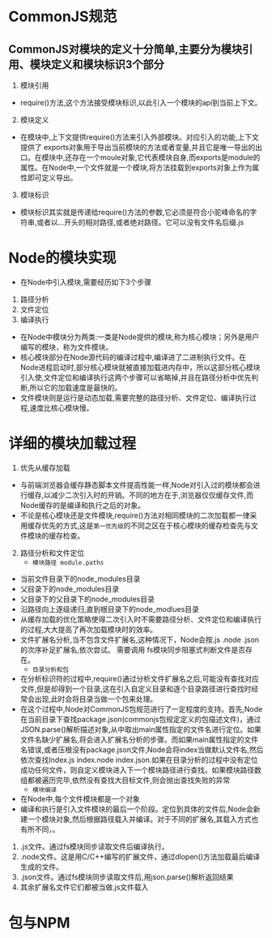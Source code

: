 # CommonJS规范
## CommonJS对模块的定义十分简单,主要分为模块引用、模块定义和模块标识3个部分
1. 模块引用
* require()方法,这个方法接受模块标识,以此引入一个模块的api到当前上下文。
2. 模块定义
* 在模块中,上下文提供require()方法来引入外部模块。对应引入的功能,上下文提供了 exports对象用于导出当前模块的方法或者变量,并且它是唯一导出的出口。在模块中,还存在一个moule对象,它代表模块自身,而exports是module的属性。在Node中,一个文件就是一个模块,将方法挂载到exports对象上作为属性即可定义导出。
3. 模块标识
* 模块标识其实就是传递给require()方法的参数,它必须是符合小驼峰命名的字符串,或者以...开头的相对路径,或者绝对路径。它可以没有文件名后缀.js
# Node的模块实现
* 在Node中引入模块,需要经历如下3个步骤
1. 路径分析
2. 文件定位
3. 编译执行
* 在Node中模块分为两类:一类是Node提供的模块,称为核心模块；另外是用户编写的模块，称为文件模块。
* 核心模块部分在Node源代码的编译过程中,编译进了二进制执行文件。在Node进程启动时,部分核心模块就被直接加载进内存中，所以这部分核心模块引入使,文件定位和编译执行这两个步骤可以省略掉,并且在路径分析中优先判断,所以它的加载速度是最快的。
* 文件模块则是运行是动态加载,需要完整的路径分析、文件定位、编译执行过程,速度比核心模块慢。

# 详细的模块加载过程
1. 优先从缓存加载
* 与前端浏览器会缓存静态脚本文件提高性能一样,Node对引入过的模块都会进行缓存,以减少二次引入时的开销。不同的地方在于,浏览器仅仅缓存文件,而Node缓存的是编译和执行之后的对象。
* 不论是核心模块还是文件模块,require()方法对相同模块的二次加载都一律采用缓存优先的方式,这是`第一优先级`的不同之区在于核心模块的缓存检查先与文件模块的缓存检查。
2. 路径分析和文件定位
    * `模块路径 module.paths`
* 当前文件目录下的node_modules目录
* 父目录下的node_modules目录
* 父目录下的父目录下的node_modules目录
* 沿路径向上逐级递归,直到根目录下的node_modlues目录
* 从缓存加载的优化策略使得二次引入时不需要路径分析、文件定位和编译执行的过程,大大提高了再次加载模块时的效率。
* 文件扩展名分析,当不包含文件扩展名,这种情况下，Node会按.js .node  .json的次序补足扩展名,依次尝试。 需要调用 fs模块同步阻塞式判断文件是否存在。
    * `目录分析和包`
* 在分析标识符的过程中,require()通过分析文件扩展名之后,可能没有查找对应文件,但是却得到一个目录,这在引入自定义目录和逐个目录路径进行查找时经常会出现,此时会将目录当做一个包来处理。
* 在这个过程中,Node对CommonJS包规范进行了一定程度的支持。首先,Node在当前目录下查找package.json(commonjs包规定定义的包描述文件)，通过JSON.parse()解析描述对象,从中取出main属性指定的文件名进行定位。如果文件名缺少扩展名,将会进入扩展名分析的步骤。而如果main属性指定的文件名错误,或者压根没有package.json文件,Node会将index当做默认文件名,然后依次查找Index.js index.node index.json.如果在目录分析的过程中没有定位成功任何文件，则自定义模块进入下一个模块路径进行查找。如果模块路径数组都被遍历完毕,依然没有查找大目标文件,则会抛出查找失败的异常
    * `模块编译`
 * 在Node中,每个文件模块都是一个对象 
 * 编译和执行是引入文件模块的最后一个阶段。定位到具体的文件后,Node会新建一个模块对象,然后根据路径载入并编译。对于不同的扩展名,其载入方式也有所不同，。
 1. .js文件。通过fs模块同步读取文件后编译执行。
 2. .node文件。这是用C/C++编写的扩展文件，通过dlopen()方法加载最后编译生成的文件。
 3. .json文件。通过fs模块同步读取文件后,用json.parse()解析返回结果
 4. 其余扩展名文件它们都被当做.js文件载入

 # 包与NPM
 
